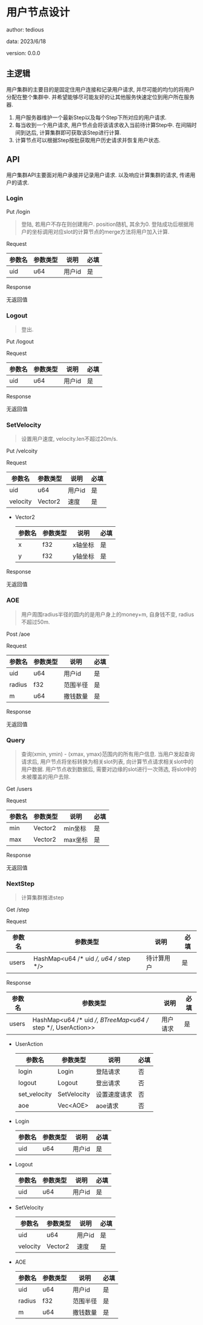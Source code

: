 # 用户节点设计

author: tedious

data: 2023/6/18

version: 0.0.0

## 主逻辑

用户集群的主要目的是固定住用户连接和记录用户请求, 并尽可能的均匀的将用户分配在整个集群中. 并希望能够尽可能友好的让其他服务快速定位到用户所在服务器.

1. 用户服务器维护一个最新Step以及每个Step下所对应的用户请求.
2. 每当收到一个用户请求, 用户节点会将该请求收入当前待计算Step中. 在间隔时间到达后, 计算集群即可获取该Step进行计算.
3. 计算节点可以根据Step按批获取用户历史请求并恢复用户状态.

## API

用户集群API主要面对用户承接并记录用户请求. 以及响应计算集群的请求, 传递用户的请求.

### Login

Put /login

> 登陆, 若用户不存在则创建用户. position随机, 其余为0.
> 登陆成功后根据用户的坐标调用对应slot的计算节点的merge方法将用户加入计算.

Request

| 参数名 | 参数类型  | 说明     | 必填 |
| ------ | --------- | -------- | ---- |
| uid    | u64       | 用户id   | 是   |

Response

  无返回值

### Logout

> 登出.

Put /logout

Request

| 参数名 | 参数类型  | 说明     | 必填 |
| ------ | --------- | -------- | ---- |
| uid    | u64       | 用户id   | 是   |

Response

  无返回值

### SetVelocity

> 设置用户速度, velocity.len不超过20m/s.

Put /velcoity

Request

| 参数名   | 参数类型  | 说明     | 必填 |
| -------- | --------- | -------- | ---- |
| uid      | u64       | 用户id   | 是   |
| velocity | Vector2   | 速度     | 是   |

- Vector2

  | 参数名 | 参数类型 | 说明    | 必填 |
  | ------ | -------- | ------- | ---- |
  | x      | f32      | x轴坐标 | 是   |
  | y      | f32      | y轴坐标 | 是   |

Response

  无返回值

### AOE

> 用户周围radius半径的圆内的是用户身上的money+m, 自身钱不变, radius不超过50m.

Post /aoe

Request

| 参数名 | 参数类型  | 说明     | 必填 |
| ------ | --------- | -------- | ---- |
| uid    | u64       | 用户id   | 是   |
| radius | f32       | 范围半径 | 是   |
| m      | u64       | 撒钱数量 | 是   |

Response

  无返回值

### Query

> 查询(xmin, ymin) - (xmax, ymax)范围内的所有用户信息.
> 当用户发起查询请求后, 用户节点将坐标转换为相关slot列表, 向计算节点请求相关slot中的用户数据.
> 用户节点收到数据后, 需要对边缘的slot进行一次筛选, 将slot中的未被覆盖的用户去除.

Get /users

Request

| 参数名 | 参数类型  | 说明     | 必填 |
| ------ | --------- | -------- | ---- |
| min    | Vector2   | min坐标  | 是   |
| max    | Vector2   | max坐标  | 是   |

Response

  无返回值

### NextStep

> 计算集群推进step

Get /step

Request

| 参数名 | 参数类型                                 | 说明       | 必填 |
| ------ | ---------------------------------------- | ---------- | ---- |
| users  | HashMap\<u64 /* uid */, u64 /* step */\> | 待计算用户 | 是   |

Response

| 参数名 | 参数类型                                                      | 说明     | 必填 |
| ------ | ------------------------------------------------------------- | -------- | ---- |
| users  | HashMap\<u64 /* uid */, BTreeMap<u64 /* step */, UserAction>> | 用户请求 | 是   |

- UserAction

  | 参数名       | 参数类型    | 说明         | 必填 |
  | ------------ | ----------- | ------------ | ---- |
  | login        | Login       | 登陆请求     | 否   |
  | logout       | Logout      | 登出请求     | 否   |
  | set_velocity | SetVelocity | 设置速度请求 | 否   |
  | aoe          | Vec\<AOE\>  | aoe请求      | 否   |

- Login

  | 参数名 | 参数类型 | 说明   | 必填 |
  | ------ | -------- | ------ | ---- |
  | uid    | u64      | 用户id | 是   |

- Logout

  | 参数名 | 参数类型 | 说明   | 必填 |
  | ------ | -------- | ------ | ---- |
  | uid    | u64      | 用户id | 是   |

- SetVelocity

  | 参数名   | 参数类型  | 说明     | 必填 |
  | -------- | --------- | -------- | ---- |
  | uid      | u64       | 用户id   | 是   |
  | velocity | Vector2   | 速度     | 是   |

- AOE

  | 参数名 | 参数类型  | 说明     | 必填 |
  | ------ | --------- | -------- | ---- |
  | uid    | u64       | 用户id   | 是   |
  | radius | f32       | 范围半径 | 是   |
  | m      | u64       | 撒钱数量 | 是   |
